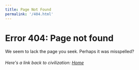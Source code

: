 ```yaml
---
title: Page Not Found
permalink: '/404.html'
---
```


# Error 404: Page not found

We seem to lack the page you seek. Perhaps it was misspelled? 

###### Here's a link  back to civilization: [Home](index.md) 
